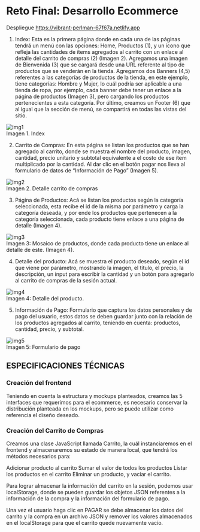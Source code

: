 # Reto Final: Desarrollo Ecommerce

Despliegue https://vibrant-perlman-67f67a.netlify.app

1. Index: Esta es la primera página donde en cada una de las páginas tendrá un menú con las opciones: Home, Productos (1), y un ícono que refleja las
cantidades de ítems agregados al carrito con un enlace al detalle del carrito de compras (2) (Imagen 2). Agregamos una imagen de Bienvenida (3) que 
se cargará desde una URL referente al tipo de productos que se venderán en la tienda. Agregamos dos Banners (4,5) referentes a las categorías de productos
de la tienda, en este ejemplo, tiene categorías: Hombre y Mujer, lo cuál podría ser aplicable a una tienda de ropa, por ejemplo, cada banner debe tener un
enlace a la página de productos (Imagen 3), pero cargando los productos pertenecientes a esta categoría. Por último, creamos un Footer (6) que al igual que
la sección de menú, se compartirá en todas las vistas del sitio.

![img1](https://res.cloudinary.com/db9wh5uvt/image/upload/v1628096453/icommerce1_hruue6.png)<br/>
Imagen 1. Index


2. Carrito de Compras: En esta página se listan los productos que se han agregado al carrito, donde se muestra el nombre del producto, imagen, cantidad, 
precio unitario y subtotal equivalente a el costo de ese ítem multiplicado por la cantidad. Al dar clic en el botón pagar nos lleva al formulario de datos 
de “Información de Pago” (Imagen 5).

![img2](https://res.cloudinary.com/db9wh5uvt/image/upload/v1628096453/icommerce2_phgqza.png)<br/>
Imagen 2. Detalle carrito de compras

3. Página de Productos: Acá se listan los productos según la categoría seleccionada, esta recibe el id de la misma por parámetro y carga la categoría deseada,
y por ende los productos que pertenecen a la categoría seleccionada, cada producto tiene enlace a una página de detalle (Imagen 4).


![img3](https://res.cloudinary.com/db9wh5uvt/image/upload/v1628096452/icommerce3_s4meom.png)<br/>
Imagen 3: Mosaico de productos, donde cada producto tiene un enlace al detalle de este. (Imagen 4).


4. Detalle del producto: Acá se muestra el producto deseado, según el id que viene por parámetro, mostrando la imagen, el título, el precio, la descripción, 
un input para escribir la cantidad y un botón para agregarlo al carrito de compras de la sesión actual.

![img4](https://res.cloudinary.com/db9wh5uvt/image/upload/v1628096454/icommerce4_izhfdm.png)<br/>
Imagen 4: Detalle del producto.


5. Información de Pago: Formulario que captura los datos personales y de pago del usuario, estos datos se deben guardar junto con la relación de los productos 
agregados al carrito, teniendo en cuenta: productos, cantidad, precio, y subtotal.

![img5](https://res.cloudinary.com/db9wh5uvt/image/upload/v1628096453/icommerce5_ldswvl.png)<br/>
Imagen 5: Formulario de pago

## ESPECIFICACIONES TÉCNICAS
### Creación del frontend

Teniendo en cuenta la estructura y mockups planteados, creamos las 5 interfaces que requerimos para el ecommerce, es necesario conservar la distribución
planteada en los mockups, pero se puede utilizar como referencia el diseño deseado.

### Creación del Carrito de Compras

Creamos una clase JavaScript llamada Carrito, la cuál instanciaremos en el frontend y almacenaremos su estado de manera local, que tendrá los métodos necesarios para:

Adicionar producto al carrito
Sumar el valor de todos los productos Listar los productos en el carrito Eliminar un producto, y vaciar el carrito.

Para lograr almacenar la información del carrito en la sesión, podemos usar localStorage, donde se pueden guardar los objetos JSON referentes a la información 
de la compra y la información del formulario de pago.

Una vez el usuario haga clic en PAGAR se debe almacenar los datos del carrito y la compra en un archivo JSON y remover los valores almacenados en el 
localStorage para que el carrito quede nuevamente vacío.






